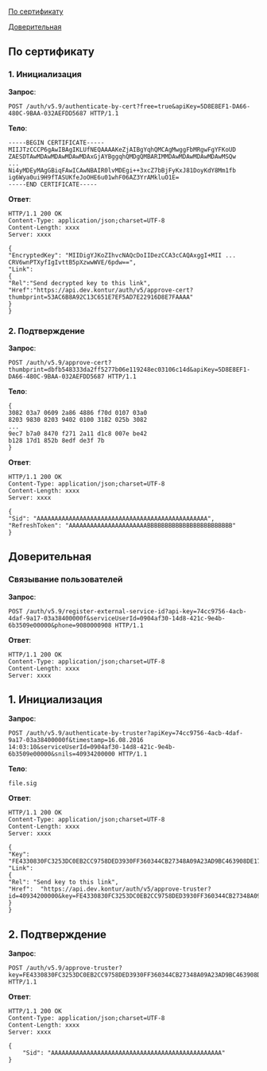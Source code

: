 [По сертификату](#1)

[Доверительная](#2)

<a name="1"></a>
## По сертификату 
### 1. Инициализация
**Запрос**: 
```
POST /auth/v5.9/authenticate-by-cert?free=true&apiKey=5D8E8EF1-DA66-480C-9BAA-032AEFDD5687 HTTP/1.1
```
**Тело**:
```
-----BEGIN CERTIFICATE-----
MIIJTzCCCP6gAwIBAgIKLUfNEQAAAAKeZjAIBgYqhQMCAgMwggFbMRgwFgYFKoUD
ZAESDTAwMDAwMDAwMDAwMDAxGjAYBggqhQMDgQMBARIMMDAwMDAwMDAwMDAwMSQw
...
Ni4yMDEyMAgGBiqFAwICAwNBAIR0lvMDEgi++3xcZ7bBjFyKxJ81DoyKdY8Mm1fb
ig6Wya0ui9H9fTASUKfeJoOHE6u01whF06AZ3YrAMkluO1E=
-----END CERTIFICATE-----
```
**Ответ**:
```
HTTP/1.1 200 OK 
Content-Type: application/json;charset=UTF-8 
Content-Length: xxxx 
Server: xxxx 

{
"EncryptedKey": "MIIDigYJKoZIhvcNAQcDoIIDezCCA3cCAQAxggI+MII ... CRV6wnPTXyfIgIvttB5pXzwwWVE/6pdw==",
"Link":
{
"Rel":"Send decrypted key to this link",
"Href":"https://api.dev.kontur/auth/v5/approve-cert?thumbprint=53AC6B8A92C13C651E7EF5AD7E22916D8E7FAAAA"
}
}
```
### 2. Подтверждение
**Запрос**: 
```
POST /auth/v5.9/approve-cert?thumbprint=‎dbfb548333da2ff5277b06e119248ec03106c14d&apiKey=5D8E8EF1-DA66-480C-9BAA-032AEFDD5687 HTTP/1.1
```
**Тело**:
```
{
3082 03a7 0609 2a86 4886 f70d 0107 03a0
8203 9830 8203 9402 0100 3182 025b 3082
...
9ec7 b7a0 8470 f271 2a11 d1c8 007e be42
b128 17d1 852b 8edf de3f 7b
}
```
**Ответ**:
```
HTTP/1.1 200 OK
Content-Type: application/json;charset=UTF-8
Content-Length: xxxx
Server: xxxx

{
"Sid": "AAAAAAAAAAAAAAAAAAAAAAAAAAAAAAAAAAAAAAAAAAAAAAAA",
"RefreshToken": "AAAAAAAAAAAAAAAAAAAAAABBBBBBBBBBBBBBBBBBBBBBBB"
}
```

<a name="2"></a>
## Доверительная
### Связывание пользователей
**Запрос**: 
```
POST /auth/v5.9/register-external-service-id?api-key=74cc9756-4acb-4daf-9a17-03a38400000f&serviceUserId=0904af30-14d8-421c-9e4b-6b3509e00000&phone=9080000908 HTTP/1.1
```
**Ответ**:
```
HTTP/1.1 200 OK 
Content-Type: application/json;charset=UTF-8 
Content-Length: xxxx 
Server: xxxx  
```

## 1. Инициализация
**Запрос**: 
```
POST /auth/v5.9/authenticate-by-truster?apiKey=74cc9756-4acb-4daf-9a17-03a38400000f&timestamp=16.08.2016 14:03:10&serviceUserId=0904af30-14d8-421c-9e4b-6b3509e00000&snils=40934200000 HTTP/1.1
```
**Тело**:
```
file.sig
```
**Ответ**:
```
HTTP/1.1 200 OK 
Content-Type: application/json;charset=UTF-8 
Content-Length: xxxx 
Server: xxxx  

{
"Key": "FE4330830FC3253DC0EB2CC9758DED3930FF360344CB27348A09A23AD9BC463908DE17900D9BDD9F1000000000",
"Link":
{
"Rel": "Send key to this link",
"Href":  "https://api.dev.kontur/auth/v5/approve-truster?id=40934200000&key=FE4330830FC3253DC0EB2CC9758DED3930FF360344CB27348A09A23AD9BC463908DE17900D9BDD9F10000000000"
}
}
```
## 2. Подтверждение
**Запрос**: 
```
POST /auth/v5.9/approve-truster?key=FE4330830FC3253DC0EB2CC9758DED3930FF360344CB27348A09A23AD9BC463908DE17900D9BDD9F1000000000&id=40934200000 HTTP/1.1
```
**Ответ**:
```
HTTP/1.1 200 OK
Content-Type: application/json;charset=UTF-8
Content-Length: xxxx
Server: xxxx
 
{
	"Sid": "AAAAAAAAAAAAAAAAAAAAAAAAAAAAAAAAAAAAAAAAAAAAAAAA"
}
```
